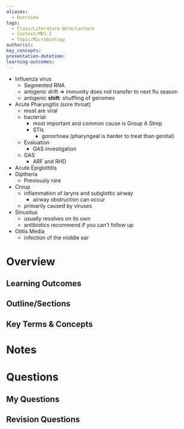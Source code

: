 ```yaml
---
aliases:
  - Overview
tags:
  - Class/Literature-Note/Lecture
  - Context/MD1-2
  - Topic/Microbiology
author(s): 
key_concepts: 
presentation-datetime: 
learning-outcomes:
---
```


- Influenza virus
	- Segmented RNA
	- antigenic drift => immunity does not transfer to next flu season
	- antigenic **shift**: shuffling of genomes
- Acute Pharyngitis (sore throat)
	- most are viral
	- bacterial: 
		- most important and common cause is Group A Strep
		- STIs
			- gonorhoea (pharyngeal is harder to treat than genital)
	- Evaluation
		- GAS investigation
	- GAS
		- ARF and RHD
- Acute Epiglottitis
- Diptheria
	- Previously rare
- Croup
	- inflammation of laryns and subglottic airway
		- airway obstruction can occur
	- primarily caused by viruses
- Sinusitus
	- usually resolves on its own
	- antibiotics recommend if you can't follow up
- Otitis Media
	- infection of the middle ear
# Overview
## Learning Outcomes

## Outline/Sections

## Key Terms & Concepts


# Notes


# Questions

## My Questions
## Revision Questions




